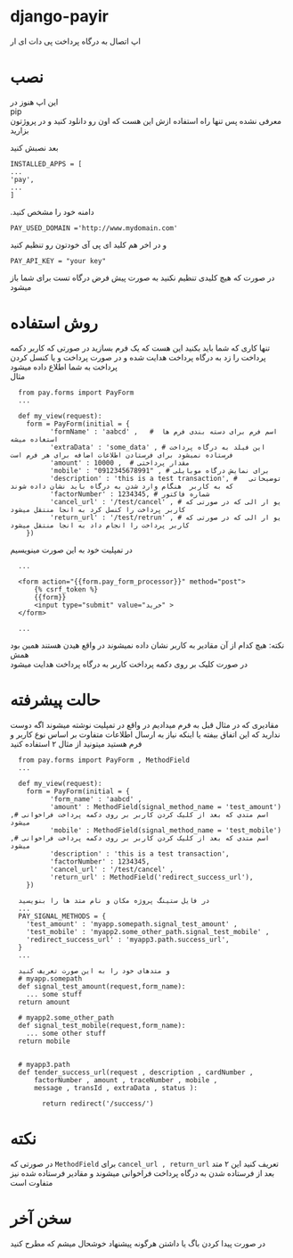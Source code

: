 # django-payir
  اپ اتصال به درگاه پرداخت پی دات ای ار
  
# نصب 
  این اپ هنوز در  <br /> 
  pip <br />
  معرفی نشده پس تنها راه استفاده ازش این هست که اون رو دانلود کنید و در پروژتون بزارید
  
  بعد نصبش کنید 
  ```
  INSTALLED_APPS = [
  ...
  'pay',
  ...
  ]
  ```
  
  .دامنه خود را مشخص کنید
  ```
  PAY_USED_DOMAIN ='http://www.mydomain.com'
  ```
  
  و در اخر هم کلید ای پی آی خودتون رو تنظیم کنید
  ``` 
  PAY_API_KEY = "your key"  
  ```
  در صورت که هیچ کلیدی تنظیم نکنید به صورت پیش فرض درگاه تست برای شما باز میشود
  
 # روش استفاده
  تنها کاری که شما باید بکنید این هست که یک فرم بسازید در صورتی که کاربر دکمه
  پرداخت را زد به درگاه پرداخت هدایت شده و در صورت پرداخت و یا کنسل کردن 
  پرداخت به شما اطلاع داده میشود 
  <br />
  مثال
  ```
    from pay.forms import PayForm
    ...
    
    def my_view(request):
      form = PayForm(initial = {
            'formName' : 'aabcd' ,   #  اسم فرم برای دسته بندی فرم ها استغاده میشه
            'extraData' : 'some_data' , # این فیلد به درگاه پرداخت فرستاده نمیشود برای فرستادن اطلاعات اضافه برای هر فرم است
            'amount' : 10000 ,  # مقدار پرداختی
            'mobile' : "0912345678991" , # برای نمایش درگاه موبایلی 
            'description' : 'this is a test transaction', #   توضیحاتی که به کاربر  هنگام وارد شدن به درگاه باید نشان داده شوند
            'factorNumber' : 1234345, # شماره فاکتور
            'cancel_url' : '/test/cancel' , # یو ار الی که در صورتی که کاربر پرداخت را کنسل کرد به انجا منتقل میشود
            'return_url' : '/test/retrun' , # یو ار الی که در صورتی که کاربر پرداخت را انجام داد به انجا منتقل میشود
      })
  ```
  در تمپلیت خود به این صورت مینویسیم
  ```
    ...
    
    <form action="{{form.pay_form_processor}}" method="post">
        {% csrf_token %}
        {{form}}
        <input type="submit" value="خرید" >
    </form> 
    
    ...
  
  ```
  نکته: هیچ کدام از آن مقادیر به کاربر نشان داده نمیشوند در واقع هیدن هستند
  همین بود همش  
  در صورت کلیک بر روی دکمه پرداخت کاربر به درگاه پرداخت هدایت میشود 
  
# حالت پیشرفته
  مقادیری که در مثال قبل به فرم میدادیم در واقع در تمپلیت نوشته میشوند اگه دوست ندارید که این اتفاق 
  بیفته یا اینکه نیاز به ارسال اطلاعات متفاوت بر اساس نوع کاربر و فرم هستید میتونید از  مثال ۲ استفاده کنید
  
  ```
    from pay.forms import PayForm , MethodField
    ...
    
    def my_view(request):
      form = PayForm(initial = {
            'form_name' : 'aabcd' ,  
            'amount' : MethodField(signal_method_name = 'test_amount') ,# اسم متدی که بعد از کلیک کردن کاربر بر روی دکمه پرداخت فراخوانی میشود  
            'mobile' : MethodField(signal_method_name = 'test_mobile') ,# اسم متدی که بعد از کلیک کردن کاربر بر روی دکمه پرداخت فراخوانی میشود   
            'description' : 'this is a test transaction', 
            'factorNumber' : 1234345, 
            'cancel_url' : '/test/cancel' , 
            'return_url' : MethodField('redirect_success_url'),
      })
    
    در فایل ستینگ پروژه مکان و نام متد ها را بنویسید
    ...
    PAY_SIGNAL_METHODS = {
      'test_amount' : 'myapp.somepath.signal_test_amount' ,
      'test_mobile' : 'myapp2.some_other_path.signal_test_mobile' ,
      'redirect_success_url' : 'myapp3.path.success_url',
    }
    ...
    
    و متدهای خود را به این صورت تعریف کنید
    # myapp.somepath
    def signal_test_amount(request,form_name):
      ... some stuff 
    return amount
    
    # myapp2.some_other_path
    def signal_test_mobile(request,form_name):
      ... some other stuff
    return mobile
    
   
    # myapp3.path
    def tender_success_url(request , description , cardNumber , 
        factorNumber , amount , traceNumber , mobile ,
        message , transId , extraData , status ):
          
          return redirect('/success/')
  ```
# نکته 
  در صورتی که
  `MethodField`
  برای 
  `cancel_url , return_url` 
  تعریف کنید این ۲ متد بعد از فرستاده شدن به درگاه پرداخت فراخوانی میشوند و مقادیر فرستاده شده نیز متفاوت است
  
# سخن آخر  
 در صورت پیدا کردن باگ یا داشتن هرگونه پیشنهاد خوشحال میشم که مطرح کنید
  
  
  
  
  
  
  
 
  
